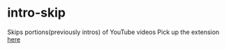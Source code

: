 # intro-skip
Skips portions(previously intros) of YouTube videos
Pick up the extension [here](https://chrome.google.com/webstore/detail/youtube-intoad-skipper/efbfmdcipggnlllpnoeeecihkmmbdhhe?authuser=1)
